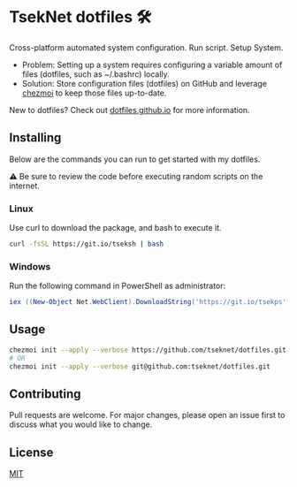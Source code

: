 # TsekNet dotfiles 🛠

Cross-platform automated system configuration. Run script. Setup System.

- Problem: Setting up a system requires configuring a variable amount of files (dotfiles, such as ~/.bashrc) locally.
- Solution: Store configuration files (dotfiles) on GitHub and leverage [chezmoi](https://www.chezmoi.io/) to keep those files up-to-date.

New to dotfiles? Check out [dotfiles.github.io](https://dotfiles.github.io/) for more information.

## Installing

Below are the commands you can run to get started with my dotfiles.

⚠ Be sure to review the code before executing random scripts on the internet.

### Linux

Use curl to download the package, and bash to execute it.

```bash
curl -fsSL https://git.io/tseksh | bash
```

### Windows

Run the following command in PowerShell as administrator:

```powershell
iex ((New-Object Net.WebClient).DownloadString('https://git.io/tsekps'))
```

## Usage

```bash
chezmoi init --apply --verbose https://github.com/tseknet/dotfiles.git
# OR
chezmoi init --apply --verbose git@github.com:tseknet/dotfiles.git
```

## Contributing

Pull requests are welcome. For major changes, please open an issue first to discuss what you would like to change.

## License

[MIT](https://choosealicense.com/licenses/mit/)
